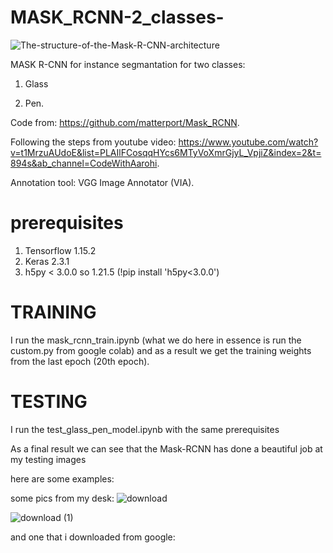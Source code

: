 # MASK_RCNN-2_classes-


![The-structure-of-the-Mask-R-CNN-architecture](https://user-images.githubusercontent.com/65830412/159546562-639569f0-86d8-4451-8a84-7d509f979463.png)



MASK R-CNN for instance segmantation for two classes:

  1) Glass
   
  2) Pen.

Code from: https://github.com/matterport/Mask_RCNN.

Following the steps from youtube video: https://www.youtube.com/watch?v=t1MrzuAUdoE&list=PLAIlFCosqqHYcs6MTyVoXmrGjyL_VpjiZ&index=2&t=894s&ab_channel=CodeWithAarohi.

Annotation tool: VGG Image Annotator (VIA).

# prerequisites
1) Tensorflow 1.15.2
2) Keras 2.3.1
3) h5py < 3.0.0 so 1.21.5 (!pip install 'h5py<3.0.0')

# TRAINING

I run the mask_rcnn_train.ipynb (what we do here in essence is run the custom.py from google colab) and as a result we get the training weights from the last epoch (20th epoch).

# TESTING
I run the test_glass_pen_model.ipynb with the same prerequisites

As a final result we can see that the Mask-RCNN has done a beautiful job at my testing images 

here are some examples:

some pics from my desk:
![download](https://user-images.githubusercontent.com/65830412/160298939-e4a2c0db-bc9d-4e14-b910-3c49a8e7e37d.png)

![download (1)](https://user-images.githubusercontent.com/65830412/160298949-0f68f1cc-df0f-4d71-b9f9-0cadad889390.png)

and one that i downloaded from google:

